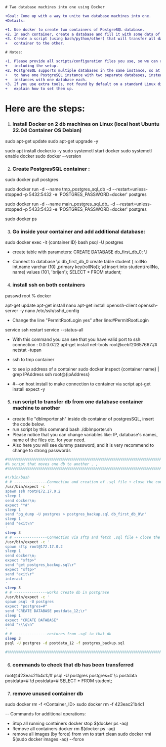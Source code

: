 <!-- ```diff
- text in red
+ text in green
! text in orange
# text in gray
@@ text in purple (and bold)@@
``` -->

```diff
# Two database machines into one using Docker

+Goal: Come up with a way to unite two database machines into one.
+Details:

+1. Use docker to create two containers of PostgreSQL database.
+2. In each container, create a database and fill it with some data of your choosing.
+3. Create a script (using bash/python/other) that will transfer all data from one database
+   container to the other.

# Notes:

+1. Please provide all scripts/configuration files you use, so we can repeat the process,
+   including the setup.
+2. PostgreSQL supports multiple databases in the same instance, so at the end, we want
+   to have one PostgreSQL instance with two separate databases, instead of two PostgreSQL
+   instances with one database each.
+3. If you use extra tools, not found by default on a standard Linux distribution, please
+   explain how to set them up.
```
# Here are the steps:

1. ### Install Docker on 2 db machines on Linux (local host Ubuntu 22.04 Container OS Debian)

sudo apt-get update
sudo apt-get upgrade -y

sudo apt install docker.io -y
sudo systemctl start docker
sudo systemctl enable docker
sudo docker --version

2.  ### Create PostgresSQL container :
sudo docker pull postgres

sudo docker run -d --name tmp_postgres_sql_db -d --restart=unless-stopped -p 5432:5432 -e 'POSTGRES_PASSWORD=docker' postgres

sudo docker run -d --name main_postgres_sql_db_ -d --restart=unless-stopped -p 5433:5433 -e 'POSTGRES_PASSWORD=docker' postgres

sudo docker ps

3. ### Go inside your container and add additional database:

sudo docker exec -it {container ID} bash
psql -U postgres

- create table with parameters:
CREATE DATABASE db_first_db_0;
\l


- Connect to database
\c db_first_db_0
create table student ( rolINo int,name varchar (10) ,primary key(rolINo));
\d
insert into student(rolINo, name) values (101, 'brijen');
SELECT * FROM student;

4. ### install ssh on both containers

passwd root
% docker

apt-get update
apt-get install nano
apt-get install openssh-client openssh-server -y
nano /etc/ssh/sshd_config 

- Change the line "PermitRootLogin yes" after line:#PermitRootLogin 

service ssh restart
service --status-all

- With this command you can see that you have valid port to ssh connection : 0.0.0.0:22
apt-get install net-tools
root@cebf20657667:/# netstat -tupan

- ssh to tmp container
- to see ip address of a container
sudo docker inspect {container name} | grep IPAddress
ssh root@{ipAddress}

- #--on host install to make connection to container via script
apt-get install expect -y


5. ### run script to transfer db from one database container machine to another
- create file "dbImporter.sh" inside db container of postgresSQL, insert the code below.
- run script by this command bash ./dbImporter.sh
- Please notice that you can change variables like: IP, database's names, name of the files etc. for your need.
- Also here you will see dummy password, and it is very recommend to change to strong passwords

```bash
#%%%%%%%%%%%%%%%%%%%%%%%%%%%%%%%%%%%%%%%%%%%%%%%%%%%%%%%%%%%%%%%%%%%%%%%%%%%%%%%%%%%%%%%%%%%%%%%%%%%%%%%%%
#% script that moves one db to another , ,
#%%%%%%%%%%%%%%%%%%%%%%%%%%%%%%%%%%%%%%%%%%%%%%%%%%%%%%%%%%%%%%%%%%%%%%%%%%%%%%%%%%%%%%%%%%%%%%%%%%%%%%%%%

#!/bin/bash
# # ---------------Connection and creation of .sql file + close the connection---Working
/usr/bin/expect -c ' 
spawn ssh root@172.17.0.2
sleep 1
send docker\n;
expect "*#" 
sleep 1
send "pg_dump -U postgres > postgres_backup.sql db_first_db_0\n" 
sleep 1
send "exit\n"
'
sleep 3
# # ---------------Connection via sftp and fetch .sql file + close the connection
/usr/bin/expect -c ' 
spawn sftp root@172.17.0.2 
sleep 1
send docker\n;
expect "sftp>"
send "get postgres_backup.sql\r"
expect "sftp>"
send "exit\r"
interact
'
sleep 3
# # ---------------works create db in postgrase
/usr/bin/expect -c ' 
spawn psql -U postgres
expect "postgres=#"
send "CREATE DATABASE postdata_12;\r"
sleep 1
expect "CREATE DATABASE"
send "\\\q\n"
'
# # ---------------restores from .sql to that db
sleep 3
psql -U postgres -d postdata_12 -f postgres_backup.sql 

#%%%%%%%%%%%%%%%%%%%%%%%%%%%%%%%%%%%%%%%%%%%%%%%%%%%%%%%%%%%%%%%%%%%%%%%%%%%%%%%%%%%%%%%%%%%%%%%%%%%%%%%%%
```
6. ###  commands to check that db has been transferred
root@423eac21b4c1:/# psql -U postgres
postgres=# \c postdata
postdata=# \d
postdata=# SELECT * FROM student;

7. ### remove unused container db
sudo docker rm -f <Container_ID> 
sudo docker rm -f 423eac21b4c1

-- Commands for additional operations:

-  Stop all running containers
docker stop $(docker ps -aq)
-  Remove all containers
docker rm $(docker ps -aq)
-  remove all images (by force) from vm to start clean
sudo docker rmi $(sudo docker images -aq) --force